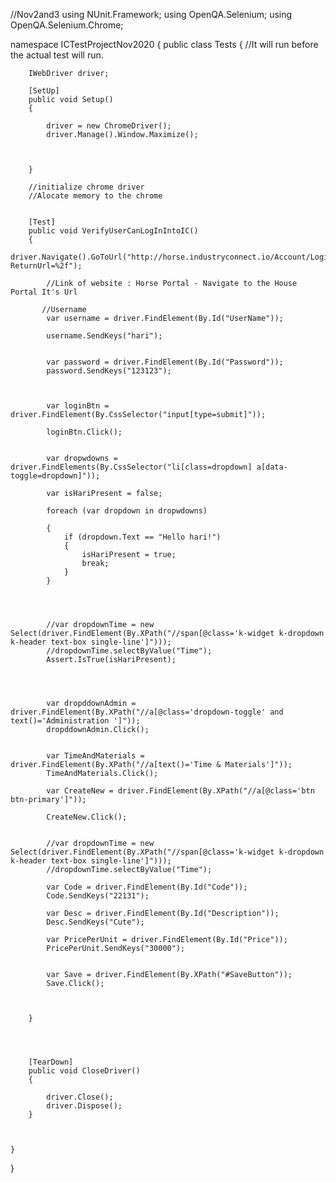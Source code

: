 //Nov2and3
using NUnit.Framework;
using OpenQA.Selenium;
using OpenQA.Selenium.Chrome;

namespace ICTestProjectNov2020
{
    public class Tests
    {
        //It will run before the actual test will run.

        IWebDriver driver;

        [SetUp]
        public void Setup()
        {

            driver = new ChromeDriver();
            driver.Manage().Window.Maximize();



        }

        //initialize chrome driver
        //Alocate memory to the chrome


        [Test]
        public void VerifyUserCanLogInIntoIC()
        {
            driver.Navigate().GoToUrl("http://horse.industryconnect.io/Account/Login?ReturnUrl=%2f");

            //Link of website : Horse Portal - Navigate to the House Portal It's Url

           //Username 
            var username = driver.FindElement(By.Id("UserName"));

            username.SendKeys("hari");
            

            var password = driver.FindElement(By.Id("Password"));
            password.SendKeys("123123");



            var loginBtn = driver.FindElement(By.CssSelector("input[type=submit]"));

            loginBtn.Click();


            var dropwdowns = driver.FindElements(By.CssSelector("li[class=dropdown] a[data-toggle=dropdown]"));

            var isHariPresent = false;

            foreach (var dropdown in dropwdowns)

            {
                if (dropdown.Text == "Hello hari!")
                {
                    isHariPresent = true;
                    break;
                }
            }




            //var dropdownTime = new Select(driver.FindElement(By.XPath("//span[@class='k-widget k-dropdown k-header text-box single-line']")));
            //dropdownTime.selectByValue("Time");
            Assert.IsTrue(isHariPresent);

           


            var dropddownAdmin = driver.FindElement(By.XPath("//a[@class='dropdown-toggle' and text()='Administration ']"));
            dropddownAdmin.Click();


            var TimeAndMaterials = driver.FindElement(By.XPath("//a[text()='Time & Materials']"));
            TimeAndMaterials.Click();

            var CreateNew = driver.FindElement(By.XPath("//a[@class='btn btn-primary']"));

            CreateNew.Click();


            //var dropdownTime = new Select(driver.FindElement(By.XPath("//span[@class='k-widget k-dropdown k-header text-box single-line']")));
            //dropdownTime.selectByValue("Time");

            var Code = driver.FindElement(By.Id("Code"));
            Code.SendKeys("22131");

            var Desc = driver.FindElement(By.Id("Description"));
            Desc.SendKeys("Cute");

            var PricePerUnit = driver.FindElement(By.Id("Price"));
            PricePerUnit.SendKeys("30000");


            var Save = driver.FindElement(By.XPath("#SaveButton"));
            Save.Click();

            

        }




        [TearDown]
        public void CloseDriver()
        {

            driver.Close();
            driver.Dispose();
        }



    }
}
